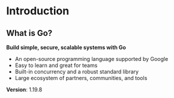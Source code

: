 # Introduction

## What is Go?

**Build simple, secure, scalable systems with Go**

- An open-source programming language supported by Google
- Easy to learn and great for teams
- Built-in concurrency and a robust standard library
- Large ecosystem of partners, communities, and tools

**Version**: 1.19.8
